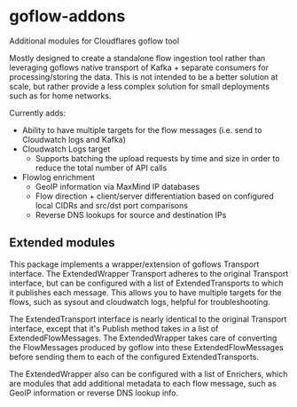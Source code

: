 # goflow-addons
Additional modules for Cloudflares goflow tool

Mostly designed to create a standalone flow ingestion tool rather than leveraging goflows native transport of Kafka + separate consumers for processing/storing the data.
This is not intended to be a better solution at scale, but rather provide a less complex solution for small deployments such as for home networks.

Currently adds:
 - Ability to have multiple targets for the flow messages (i.e. send to Cloudwatch logs and Kafka)
 - Cloudwatch Logs target
   - Supports batching the upload requests by time and size in order to reduce the total number of API calls
 - Flowlog enrichment
   - GeoIP information via MaxMind IP databases
   - Flow direction + client/server differentiation based on configured local CIDRs and src/dst port comparisons
   - Reverse DNS lookups for source and destination IPs

## Extended modules
This package implements a wrapper/extension of goflows Transport interface. The ExtendedWrapper Transport adheres to the original Transport interface, but can be configured with a list of ExtendedTransports to which it publishes each message. This allows you to have multiple targets for the flows, such as sysout and cloudwatch logs, helpful for troubleshooting.

The ExtendedTransport interface is nearly identical to the original Transport interface, except that it's Publish method takes in a list of ExtendedFlowMessages. The ExtendedWrapper takes care of converting the FlowMessages produced by goflow into these ExtendedFlowMessages before sending them to each of the configured ExtendedTransports.

The ExtendedWrapper also can be configured with a list of Enrichers, which are modules that add additional metadata to each flow message, such as GeoIP information or reverse DNS lookup info.
